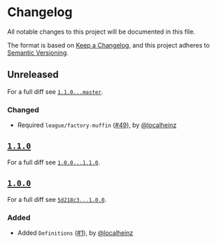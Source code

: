# Changelog

All notable changes to this project will be documented in this file.

The format is based on [Keep a Changelog](https://keepachangelog.com/en/1.0.0/), and this project adheres to [Semantic Versioning](https://semver.org/spec/v2.0.0.html).

## Unreleased

For a full diff see [`1.1.0...master`][1.1.0...master].

### Changed

* Required `league/factory-muffin` ([#49]), by [@localheinz]

## [`1.1.0`][1.1.0]

For a full diff see [`1.0.0...1.1.0`][1.0.0...1.1.0].

## [`1.0.0`][1.0.0]

For a full diff see [`5d218c3...1.0.0`][5d218c3...1.0.0].

### Added

* Added `Definitions` ([#1]), by [@localheinz]

[1.0.0]: https://github.com/localheinz/factory-muffin-definition/tag/1.0.0
[1.1.0]: https://github.com/localheinz/factory-muffin-definition/tag/1.1.0

[5d218c3...1.0.0]: https://github.com/localheinz/factory-muffin-definition/compare/5d218c3...1.0.0
[1.0.0...1.1.0]: https://github.com/localheinz/factory-muffin-definition/compare/1.0.0...1.1.0
[1.1.0...master]: https://github.com/localheinz/factory-muffin-definition/compare/1.1.0...master

[#1]: https://github.com/localheinz/factory-muffin-definition/pull/1
[#49]: https://github.com/localheinz/factory-muffin-definition/pull/49

[@localheinz]: https://github.com/localheinz
